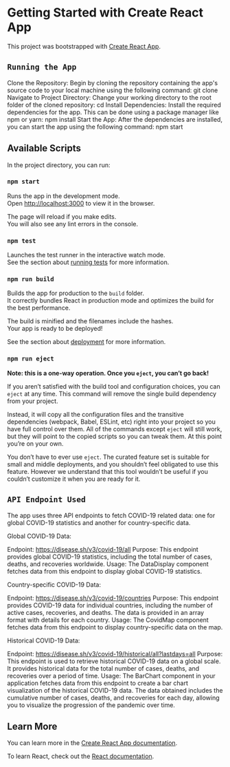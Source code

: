 # Getting Started with Create React App

This project was bootstrapped with [Create React App](https://github.com/facebook/create-react-app).

## `Running the App`


Clone the Repository: Begin by cloning the repository containing the app's source code to your local machine using the following command: git clone <repository-url>
Navigate to Project Directory: Change your working directory to the root folder of the cloned repository: cd <repository-folder>
Install Dependencies: Install the required dependencies for the app. This can be done using a package manager like npm or yarn: npm install
Start the App: After the dependencies are installed, you can start the app using the following command: npm start



## Available Scripts



In the project directory, you can run: 
 
### `npm start`
 
Runs the app in the development mode.\
Open [http://localhost:3000](http://localhost:3000) to view it in the browser.

The page will reload if you make edits.\
You will also see any lint errors in the console.

### `npm test`


Launches the test runner in the interactive watch mode.\
See the section about [running tests](https://facebook.github.io/create-react-app/docs/running-tests) for more information.

### `npm run build`

Builds the app for production to the `build` folder.\
It correctly bundles React in production mode and optimizes the build for the best performance.

The build is minified and the filenames include the hashes.\
Your app is ready to be deployed!

See the section about [deployment](https://facebook.github.io/create-react-app/docs/deployment) for more information.

### `npm run eject`

**Note: this is a one-way operation. Once you `eject`, you can’t go back!**

If you aren’t satisfied with the build tool and configuration choices, you can `eject` at any time. This command will remove the single build dependency from your project.

Instead, it will copy all the configuration files and the transitive dependencies (webpack, Babel, ESLint, etc) right into your project so you have full control over them. All of the commands except `eject` will still work, but they will point to the copied scripts so you can tweak them. At this point you’re on your own.

You don’t have to ever use `eject`. The curated feature set is suitable for small and middle deployments, and you shouldn’t feel obligated to use this feature. However we understand that this tool wouldn’t be useful if you couldn’t customize it when you are ready for it.

## `API Endpoint Used`

The app uses three API endpoints to fetch COVID-19 related data: one for global COVID-19 statistics and another for country-specific data.

Global COVID-19 Data:

Endpoint: https://disease.sh/v3/covid-19/all
Purpose: This endpoint provides global COVID-19 statistics, including the total number of cases, deaths, and recoveries worldwide.
Usage: The DataDisplay component fetches data from this endpoint to display global COVID-19 statistics.


Country-specific COVID-19 Data:

Endpoint: https://disease.sh/v3/covid-19/countries
Purpose: This endpoint provides COVID-19 data for individual countries, including the number of active cases, recoveries, and deaths. The data is provided in an array format with details for each country.
Usage: The CovidMap component fetches data from this endpoint to display country-specific data on the map.

Historical COVID-19 Data:

Endpoint: https://disease.sh/v3/covid-19/historical/all?lastdays=all
Purpose: This endpoint is used to retrieve historical COVID-19 data on a global scale. It provides historical data for the total number of cases, deaths, and recoveries over a period of time.
Usage: The BarChart component in your application fetches data from this endpoint to create a bar chart visualization of the historical COVID-19 data. The data obtained includes the cumulative number of cases, deaths, and recoveries for each day, allowing you to visualize the progression of the pandemic over time.

## Learn More

You can learn more in the [Create React App documentation](https://facebook.github.io/create-react-app/docs/getting-started).

To learn React, check out the [React documentation](https://reactjs.org/).

